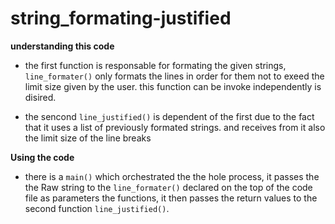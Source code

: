 # string_formating-justified

**understanding this code**

  - the first function is responsable for formating the given strings,
  `line_formater()` only formats the lines in order for them not to exeed
  the limit size given by the user. this function can be invoke independently is disired.
  
  - the sencond `line_justified()` is dependent of the first due to the fact that it uses a list of previously
  formated strings. and receives from it also the limit size of the line breaks
  
  **Using the code**
      
  - there is a `main()` which orchestrated the the hole process, 
    it passes the the Raw string to the `line_formater()` declared on the top of the code file
    as parameters the functions, it then passes the return values to the second function `line_justified()`.
    
  
